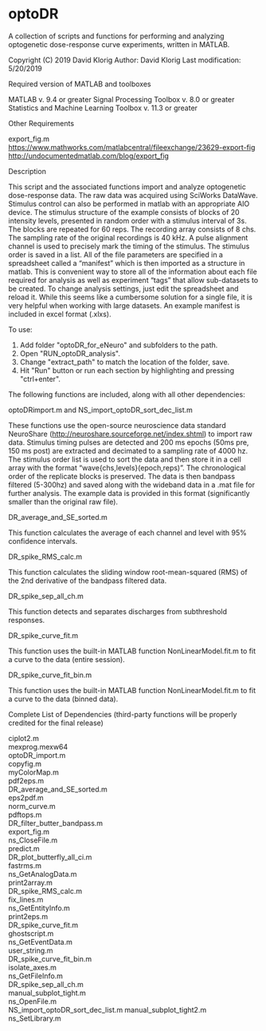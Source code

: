 # optoDR
A collection of scripts and functions for performing and analyzing optogenetic dose-response curve experiments, written in MATLAB.

Copyright (C) 2019 David Klorig
Author: David Klorig
Last modification: 5/20/2019


Required version of MATLAB and toolboxes

MATLAB v. 9.4 or greater
Signal Processing Toolbox v. 8.0 or greater
Statistics and Machine Learning Toolbox v. 11.3	or greater

Other Requirements

export_fig.m 
https://www.mathworks.com/matlabcentral/fileexchange/23629-export-fig
http://undocumentedmatlab.com/blog/export_fig


Description

This script and the associated functions import and analyze optogenetic dose-response data. The raw data was acquired using SciWorks DataWave. Stimulus control can also be performed in matlab with an appropriate AIO device.  The stimulus structure of the example consists of blocks of 20 intensity levels, presented in random order with a stimulus interval of 3s. The blocks are repeated for 60 reps. The recording array consists of 8 chs. The sampling rate of the original recordings is 40 kHz. A pulse alignment channel is used to precisely mark the timing of the stimulus. The stimulus order is saved in a list. 
All of the file parameters are specified in a spreadsheet called a “manifest” which is then imported as a structure in matlab. This is convenient way to store all of the information about each file required for analysis as well as experiment “tags” that allow sub-datasets to be created. To change analysis settings, just edit the spreadsheet and reload it. While this seems like a cumbersome solution for a single file, it is very helpful when working with large datasets. An example manifest is included in excel format (.xlxs).

To use:
1. Add folder "optoDR_for_eNeuro" and subfolders to the path.
2. Open "RUN_optoDR_analysis".
3. Change "extract_path" to match the location of the folder, save.
4. Hit "Run" button or run each section by highlighting and pressing "ctrl+enter".


The following functions are included, along with all other dependencies:

optoDRimport.m and NS_import_optoDR_sort_dec_list.m

These functions use the open-source neuroscience data standard NeuroShare (http://neuroshare.sourceforge.net/index.shtml) to import raw data. Stimulus timing pulses are detected and 200 ms epochs (50ms pre, 150 ms post) are extracted and decimated to a sampling rate of 4000 hz. The stimulus order list is used to sort the data and then store it in a cell array with the format “wave{chs,levels}(epoch,reps)”. The chronological order of the replicate blocks is preserved. The data is then bandpass filtered (5-300hz) and saved along with the wideband data in a .mat file for further analysis. The example data is provided in this format (significantly smaller than the original raw file). 

DR_average_and_SE_sorted.m

This function calculates the average of each channel and level with 95% confidence intervals.

DR_spike_RMS_calc.m

This function calculates the sliding window root-mean-squared (RMS) of the 2nd derivative of the bandpass filtered data.

DR_spike_sep_all_ch.m

This function detects and separates discharges from subthreshold responses.

DR_spike_curve_fit.m

This function uses the built-in MATLAB function NonLinearModel.fit.m to fit a curve to the data (entire session).

DR_spike_curve_fit_bin.m

This function uses the built-in MATLAB function NonLinearModel.fit.m to fit a curve to the data (binned data).



Complete List of Dependencies (third-party functions will be properly credited for the final release)

ciplot2.m                         
mexprog.mexw64                    
optoDR_import.m                   
copyfig.m                         
myColorMap.m                      
pdf2eps.m                         
DR_average_and_SE_sorted.m        
eps2pdf.m                        
norm_curve.m                      
pdftops.m                         
DR_filter_butter_bandpass.m       
export_fig.m                      
ns_CloseFile.m                    
predict.m                         
DR_plot_butterfly_all_ci.m        
fastrms.m                         
ns_GetAnalogData.m                
print2array.m                     
DR_spike_RMS_calc.m               
fix_lines.m                       
ns_GetEntityInfo.m                
print2eps.m                       
DR_spike_curve_fit.m              
ghostscript.m                     
ns_GetEventData.m                 
user_string.m                     
DR_spike_curve_fit_bin.m          
isolate_axes.m                    
ns_GetFileInfo.m                  
DR_spike_sep_all_ch.m             
manual_subplot_tight.m            
ns_OpenFile.m                     
NS_import_optoDR_sort_dec_list.m  manual_subplot_tight2.m           
ns_SetLibrary.m                   

